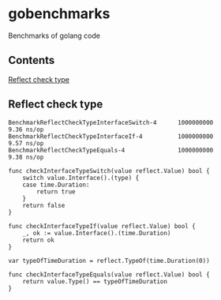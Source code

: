 # gobenchmarks
Benchmarks of golang code

## Contents

[Reflect check type](#reflect-check-type)

## Reflect check type

```
BenchmarkReflectCheckTypeInterfaceSwitch-4   	1000000000	         9.36 ns/op
BenchmarkReflectCheckTypeInterfaceIf-4       	1000000000	         9.57 ns/op
BenchmarkReflectCheckTypeEquals-4            	1000000000	         9.38 ns/op
```

```
func checkInterfaceTypeSwitch(value reflect.Value) bool {
	switch value.Interface().(type) {
	case time.Duration:
		return true
	}
	return false
}

func checkInterfaceTypeIf(value reflect.Value) bool {
	_, ok := value.Interface().(time.Duration)
	return ok
}

var typeOfTimeDuration = reflect.TypeOf(time.Duration(0))

func checkInterfaceTypeEquals(value reflect.Value) bool {
	return value.Type() == typeOfTimeDuration
}
```
